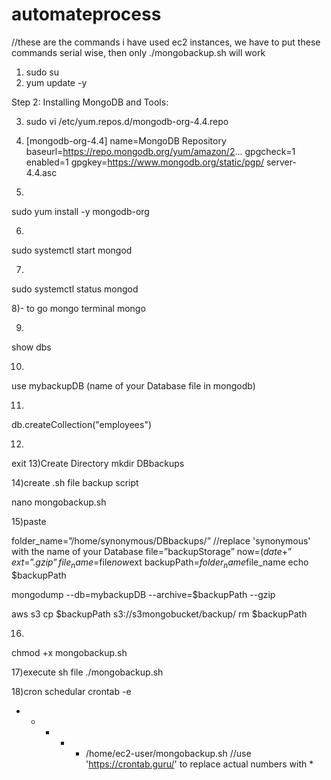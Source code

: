 # automateprocess
//these are the commands i have used ec2 instances, we have to put these commands serial wise, then only ./mongobackup.sh will work

1) sudo su
2) yum update -y

Step 2:
 Installing MongoDB and Tools:

3) sudo vi /etc/yum.repos.d/mongodb-org-4.4.repo

4) [mongodb-org-4.4]
name=MongoDB Repository
baseurl=https://repo.mongodb.org/yum/amazon/2...
gpgcheck=1
enabled=1
gpgkey=https://www.mongodb.org/static/pgp/
server-4.4.asc

5)
sudo yum install -y mongodb-org

6)
sudo systemctl start mongod

7)
sudo systemctl status mongod

8)- to go mongo terminal 
mongo

9)
show dbs

10)
use mybackupDB (name of your Database file in mongodb)

11)
db.createCollection("employees") 

12)
exit
13)Create Directory
mkdir DBbackups

14)create .sh file backup script

nano mongobackup.sh

15)paste

folder_name=”/home/synonymous/DBbackups/”                        //replace 'synonymous' with the name of your Database
file=”backupStorage”
now=$(date +”%b%d-%Y-%H%M%S”)
ext=”.gzip”
file_name=$file$now$ext
backupPath=$folder_name$file_name
echo $backupPath

mongodump  --db=mybackupDB  --archive=$backupPath  --gzip

aws s3 cp $backupPath  s3://s3mongobucket/backup/
rm $backupPath

16)
chmod  +x mongobackup.sh

17)execute sh file
./mongobackup.sh

18)cron schedular
crontab -e
* * * * * /home/ec2-user/mongobackup.sh       //use 'https://crontab.guru/' to replace actual numbers with * 
